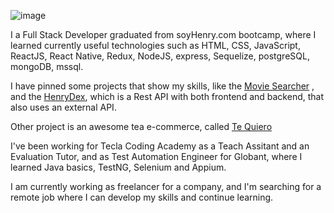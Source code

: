 ![image](https://user-images.githubusercontent.com/74567971/114473555-d984f300-9bca-11eb-8bb9-d254e17cea9d.png)

I a Full Stack Developer graduated from soyHenry.com bootcamp, where I learned currently useful technologies such as HTML, CSS, JavaScript, ReactJS, React Native, Redux, NodeJS, express, Sequelize, postgreSQL, mongoDB, mssql.

I have pinned some projects that show my skills, like the [Movie Searcher](https://leomonay-movie-searcher.vercel.app/) , and the [HenryDex](https://leomonay-pokedex.vercel.app/), which is a Rest API with both frontend and backend, that also uses an external API.

Other project is an awesome tea e-commerce, called [Te Quiero](https://tequiero.vercel.app/)

I've been working for Tecla Coding Academy as a Teach Assitant and an Evaluation Tutor, and as Test Automation Engineer for Globant, where I learned Java basics, TestNG, Selenium and Appium.

I am currently working as freelancer for a company, and I'm searching for a remote job where I can develop my skills and continue learning.

<!--
**Leomonay/Leomonay** is a ✨ _special_ ✨ repository because its `README.md` (this file) appears on your GitHub profile.

Here are some ideas to get you started:

- 🔭 I’m currently working on ...
- 🌱 I’m currently learning ...
- 👯 I’m looking to collaborate on ...
- 🤔 I’m looking for help with ...
- 💬 Ask me about ...
- 📫 How to reach me: ...
- 😄 Pronouns: ...
- ⚡ Fun fact: ...
-->
